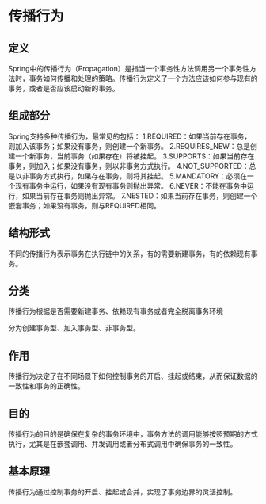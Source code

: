 # 传播行为

## 定义

Spring中的传播行为（Propagation）是指当一个事务性方法调用另一个事务性方法时，事务如何传播和处理的策略。传播行为定义了一个方法应该如何参与现有的事务，或者是否应该启动新的事务。

## 组成部分

Spring支持多种传播行为，最常见的包括：
1.REQUIRED：如果当前存在事务，则加入该事务；如果没有事务，则创建一个新事务。
2.REQUIRES_NEW：总是创建一个新事务，当前事务（如果存在）将被挂起。
3.SUPPORTS：如果当前存在事务，则加入；如果没有事务，则以非事务方式执行。
4.NOT_SUPPORTED：总是以非事务方式执行，如果存在事务，则将其挂起。
5.MANDATORY：必须在一个现有事务中运行，如果没有现有事务则抛出异常。
6.NEVER：不能在事务中运行，如果当前存在事务则抛出异常。
7.NESTED：如果当前存在事务，则创建一个嵌套事务；如果没有事务，则与REQUIRED相同。

## 结构形式

不同的传播行为表示事务在执行链中的关系，有的需要新建事务，有的依赖现有事务。

## 分类

传播行为根据是否需要新建事务、依赖现有事务或者完全脱离事务环境

分为创建事务型、加入事务型、非事务型。

## 作用

传播行为决定了在不同场景下如何控制事务的开启、挂起或结束，从而保证数据的一致性和事务的正确性。

## 目的

传播行为的目的是确保在复杂的事务环境中，事务方法的调用能够按照预期的方式执行，尤其是在嵌套调用、并发调用或者分布式调用中确保事务的一致性。

## 基本原理

传播行为通过控制事务的开启、挂起或合并，实现了事务边界的灵活控制。